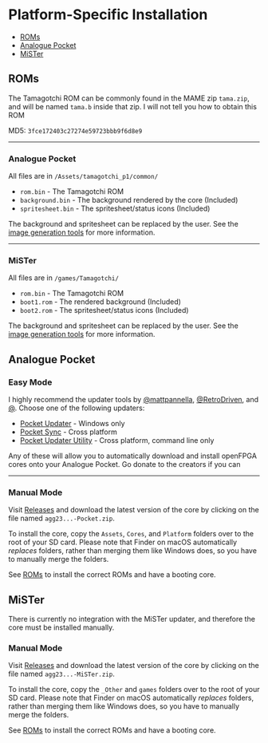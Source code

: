 # Platform-Specific Installation

* [ROMs](#roms)
* [Analogue Pocket](#analogue-pocket-1)
* [MiSTer](#mister-1)

## ROMs

The Tamagotchi ROM can be commonly found in the MAME zip `tama.zip`, and will be named `tama.b` inside that zip. I will not tell you how to obtain this ROM

MD5: `3fce172403c27274e59723bbb9f6d8e9`

----
### Analogue Pocket

All files are in `/Assets/tamagotchi_p1/common/`

* `rom.bin` - The Tamagotchi ROM
* `background.bin` - The background rendered by the core (Included)
* `spritesheet.bin` - The spritesheet/status icons (Included)

The background and spritesheet can be replaced by the user. See the [image generation tools](tools.md#image-preparation-prepare_imagejs) for more information.

----
### MiSTer

All files are in `/games/Tamagotchi/`

* `rom.bin` - The Tamagotchi ROM
* `boot1.rom` - The rendered background (Included)
* `boot2.rom` - The spritesheet/status icons (Included)

The background and spritesheet can be replaced by the user. See the [image generation tools](tools.md#image-preparation-prepare_imagejs) for more information.

## Analogue Pocket

### Easy Mode

I highly recommend the updater tools by [@mattpannella](https://github.com/mattpannella), [@RetroDriven](https://github.com/RetroDriven), and [@](https://github.com/neil-morrison44). Choose one of the following updaters:
* [Pocket Updater](https://github.com/RetroDriven/Pocket_Updater) - Windows only
* [Pocket Sync](https://github.com/neil-morrison44/pocket-sync) - Cross platform
* [Pocket Updater Utility](https://github.com/mattpannella/pocket-updater-utility) - Cross platform, command line only

Any of these will allow you to automatically download and install openFPGA cores onto your Analogue Pocket. Go donate to the creators if you can

----
### Manual Mode
Visit [Releases](https://github.com/agg23/openfpga-wonderswan/releases) and download the latest version of the core by clicking on the file named `agg23...-Pocket.zip`.

To install the core, copy the `Assets`, `Cores`, and `Platform` folders over to the root of your SD card. Please note that Finder on macOS automatically _replaces_ folders, rather than merging them like Windows does, so you have to manually merge the folders.

See [ROMs](#roms) to install the correct ROMs and have a booting core.

## MiSTer

There is currently no integration with the MiSTer updater, and therefore the core must be installed manually.

### Manual Mode

Visit [Releases](https://github.com/agg23/openfpga-wonderswan/releases) and download the latest version of the core by clicking on the file named `agg23...-MiSTer.zip`.

To install the core, copy the `_Other` and `games` folders over to the root of your SD card. Please note that Finder on macOS automatically _replaces_ folders, rather than merging them like Windows does, so you have to manually merge the folders.

See [ROMs](#roms) to install the correct ROMs and have a booting core.